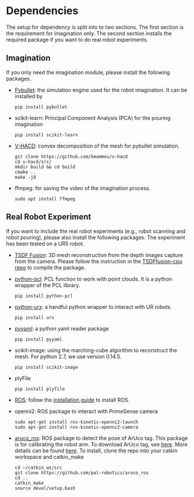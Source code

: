 # Dependencies
The setup for dependency is split into to two sections. The first section is the requirement for imagination only. The second section installs the required package if you want to do real robot experiments.

## Imagination
If you only need the imagination module, please install the following packages.
* [Pybullet](https://pybullet.org/wordpress/): the simulation engine used for the robot imagination. It can be installed by
    ```
    pip install pybullet
    ```
    
* scikit-learn: Principal Component Analysis (PCA) for the pouring imagination
  ```
  pip install scikit-learn
  ```

* [V-HACD](https://github.com/kmammou/v-hacd): convex decomposition of the mesh for pybullet simulation.
  ```
  git clone https://github.com/kmammou/v-hacd
  cd v-hacd/src/
  mkdir build && cd build
  cmake ..
  make -j8
  ```

* ffmpeg: for saving the video of the imagination process.
  ```
  sudo apt install ffmpeg
  ```

## Real Robot Experiment
If you want to include the real robot experiments (e.g., robot scanning and robot pouring), please also install the following packages. The experiment has been tested on a UR5 robot.
* [TSDF Fusion](https://github.com/hongtaowu67/TSDFfusion-cpu): 3D mesh reconstruction from the depth images capture from the camera. Please follow the instruction in the [TSDFfusion-cpu repo]((https://github.com/hongtaowu67/TSDFfusion-cpu)) to compile the package.

* [python-pcl](https://python-pcl-fork.readthedocs.io/en/rc_patches4/install.html#install-python-pcl): PCL function to work with point clouds. It is a python wrapper of the PCL library.
  ```
  pip install python-pcl
  ```

* [python-urx](https://github.com/SintefManufacturing/python-urx): a handful python wrapper to interact with UR robots.
  ```
  pip install urx
  ```

* [pyyaml](https://github.com/yaml/pyyaml): a python yaml reader package
  ```
  pip install pyyaml
  ```

* scikit-image: using the marching-cube algorithm to reconstruct the mesh. For python 2.7, we use version 0.14.5.
  ```
  pip install scikit-image
  ```

* plyFile
  ```
  pip install plyfile
  ```

* [ROS](http://wiki.ros.org/): follow the [installation guide](http://wiki.ros.org/kinetic/Installation/Ubuntu) to install ROS.

* openni2: ROS package to interact with PrimeSense camera
  ```
  sudo apt-get install ros-kinetic-openni2-launch
  sudo apt-get install ros-kinetic-openni2-camera
  ```

* [aruco_ros](https://github.com/pal-robotics/aruco_ros): ROS package to detect the pose of ArUco tag. This package is for calibrating the robot arm. To download ArUco tag, see [here](https://chev.me/arucogen/). More details can be found [here](https://github.com/hongtaowu67/engineering_note). To install, clone the repo into your catkin workspace and catkin_make
  ```
  cd ~/catkin_ws/src
  git clone https://github.com/pal-robotics/aruco_ros
  cd ..
  catkin_make
  source devel/setup.bash
  ```